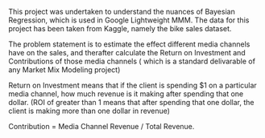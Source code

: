 This project was undertaken to understand the nuances of Bayesian Regression, which is used in Google Lightweight MMM. The data for this project has been taken from Kaggle, namely the bike sales dataset.

The problem statement is to estimate the effect different media channels have on the sales, and therafter calculate the Return on Investment and Contributions of those media channels ( which is a standard delivarable of any Market Mix Modeling project)

Return on Investment means that if the client is spending $1 on a particular media channel, how much revenue is it making after spending that one dollar. (ROI of greater than 1 means that after spending that one dollar, the client is making more than one dollar in revenue)

Contribution = Media Channel Revenue / Total Revenue. 

